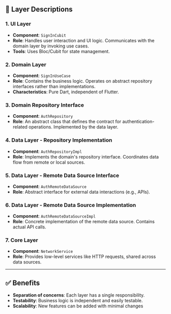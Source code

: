## 📂 Layer Descriptions

### 1. **UI Layer**
- **Component**: `SignInCubit`
- **Role**: Handles user interaction and UI logic. Communicates with the domain layer by invoking use cases.
- **Tools**: Uses Bloc/Cubit for state management.

### 2. **Domain Layer**
- **Component**: `SignInUseCase`
- **Role**: Contains the business logic. Operates on abstract repository interfaces rather than implementations.
- **Characteristics**: Pure Dart, independent of Flutter.

### 3. **Domain Repository Interface**
- **Component**: `AuthRepository`
- **Role**: An abstract class that defines the contract for authentication-related operations. Implemented by the data layer.

### 4. **Data Layer - Repository Implementation**
- **Component**: `AuthRepositoryImpl`
- **Role**: Implements the domain's repository interface. Coordinates data flow from remote or local sources.

### 5. **Data Layer - Remote Data Source Interface**
- **Component**: `AuthRemoteDataSource`
- **Role**: Abstract interface for external data interactions (e.g., APIs).

### 6. **Data Layer - Remote Data Source Implementation**
- **Component**: `AuthRemoteDataSourceImpl`
- **Role**: Concrete implementation of the remote data source. Contains actual API calls.

### 7. **Core Layer**
- **Component**: `NetworkService`
- **Role**: Provides low-level services like HTTP requests, shared across data sources.

---

## ✅ Benefits

- **Separation of concerns**: Each layer has a single responsibility.
- **Testability**: Business logic is independent and easily testable.
- **Scalability**: New features can be added with minimal changes

